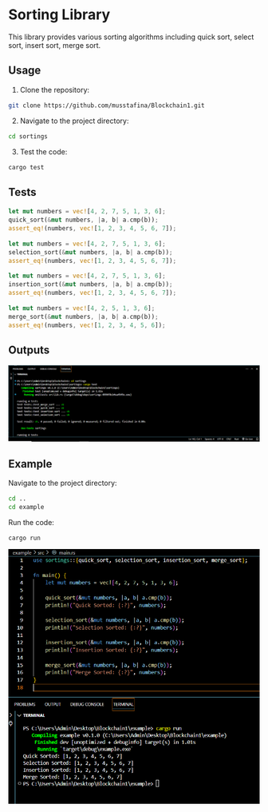 # Sorting Library
This library provides various sorting algorithms including quick sort, select sort, insert sort, merge sort.

## Usage

1. Clone the repository:

```bash
git clone https://github.com/musstafina/Blockchain1.git
``` 
2. Navigate to the project directory:
```bash
cd sortings
```
3. Test the code:
```bash
cargo test
```
## Tests
```rust
let mut numbers = vec![4, 2, 7, 5, 1, 3, 6];
quick_sort(&mut numbers, |a, b| a.cmp(b));
assert_eq!(numbers, vec![1, 2, 3, 4, 5, 6, 7]);
```

```rust
let mut numbers = vec![4, 2, 7, 5, 1, 3, 6];
selection_sort(&mut numbers, |a, b| a.cmp(b));
assert_eq!(numbers, vec![1, 2, 3, 4, 5, 6, 7]);
```

```rust
let mut numbers = vec![4, 2, 7, 5, 1, 3, 6];
insertion_sort(&mut numbers, |a, b| a.cmp(b));
assert_eq!(numbers, vec![1, 2, 3, 4, 5, 6, 7]);
```

```rust
let mut numbers = vec![4, 2, 5, 1, 3, 6];
merge_sort(&mut numbers, |a, b| a.cmp(b));
assert_eq!(numbers, vec![1, 2, 3, 4, 5, 6]);
```

## Outputs
![alt text](/image/test.png)


## Example
Navigate to the project directory:
```bash
cd ..
cd example
```
Run the code:
```bash
cargo run
```
![Alt Text](/image/example.png)





